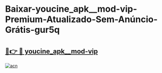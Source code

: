 # Baixar-youcine_apk__mod-vip-Premium-Atualizado-Sem-Anúncio-Grátis-gur5q

# <h2><a href="https://j9pjii.esa.edu.pl?src=youcine_apk__mod-vip&ref=gur5q">🔗👉 🔴 youcine_apk__mod-vip</a></h2>

[![acn](https://github.com/user-attachments/assets/0f9c940e-d8b0-45ae-aac7-cd30a18b3e1c)](https://j9pjii.esa.edu.pl?src=youcine_apk__mod-vip&ref=gur5q)

